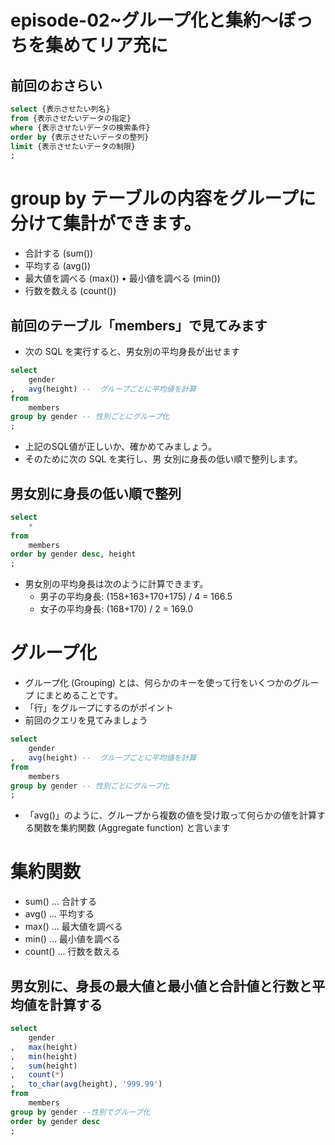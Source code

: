 # episode-02~グループ化と集約〜ぼっちを集めてリア充に

## 前回のおさらい

``` sql
select {表示させたい列名} 
from {表示させたいデータの指定}
where {表示させたいデータの検索条件}
order by {表示させたいデータの整列}
limit {表示させたいデータの制限}
;
```

# group by テーブルの内容をグループに分けて集計ができます。
- 合計する (sum())
- 平均する (avg())
- 最大値を調べる (max()) • 最小値を調べる (min()) 
- 行数を数える (count())

## 前回のテーブル「members」で見てみます
- 次の SQL を実行すると、男女別の平均身長が出せます

``` sql 
select 
    gender
,   avg(height) --  グループごとに平均値を計算 
from 
    members
group by gender -- 性別ごとにグループ化
;
```

- 上記のSQL値が正しいか、確かめてみましょう。
- そのために次の SQL を実行し、男 女別に身長の低い順で整列します。

## 男女別に身長の低い順で整列

``` sql
select 
    *
from 
    members
order by gender desc, height
;
```

- 男女別の平均身長は次のように計算できます。
  - 男子の平均身長: (158+163+170+175) / 4 = 166.5
  - 女子の平均身長: (168+170) / 2 = 169.0
  
# グループ化
- グループ化 (Grouping) とは、何らかのキーを使って行をいくつかのグループ にまとめることです。
- 「行」をグループにするのがポイント
- 前回のクエリを見てみましょう

``` sql
select 
    gender
,   avg(height) --  グループごとに平均値を計算 
from 
    members
group by gender -- 性別ごとにグループ化
;
```
- 「avg()」のように、グループから複数の値を受け取って何らかの値を計算する関数を集約関数 (Aggregate function) と言います


# 集約関数
- sum() ... 合計する
- avg() ... 平均する
- max() ... 最大値を調べる
- min() ... 最小値を調べる
- count() ... 行数を数える

## 男女別に、身長の最大値と最小値と合計値と行数と平均値を計算する

``` sql
select 
    gender
,   max(height)
,   min(height)
,   sum(height)
,   count(*)
,   to_char(avg(height), '999.99')
from 
    members
group by gender --性別でグループ化 
order by gender desc
;
```


